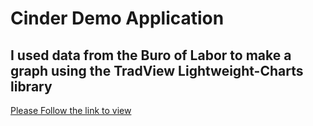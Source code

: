# Cinder Demo Application
## I used data from the Buro of Labor to make a graph using the TradView Lightweight-Charts library
<a href="https://patrick-gourdet.github.io/demo-cinder/"/>Please Follow the link to view</a>
